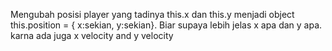Mengubah posisi player yang tadinya this.x dan this.y menjadi object this.position = { x:sekian, y:sekian}.
Biar supaya lebih jelas x apa dan y apa. karna ada juga x velocity and y velocity